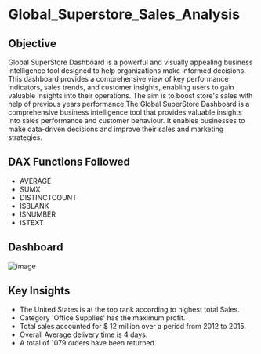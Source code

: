 # Global_Superstore_Sales_Analysis
## Objective
Global SuperStore Dashboard is a powerful and visually appealing business intelligence tool designed to help organizations make informed decisions. This dashboard provides a comprehensive view of key performance indicators, sales trends, and customer insights, enabling users to gain valuable insights into their operations.
The aim is to boost store's sales with help of previous years performance.The Global SuperStore Dashboard is a comprehensive business intelligence tool that provides valuable insights into sales performance and customer behaviour. It enables businesses to make data-driven decisions and improve their sales and marketing strategies.
 ## DAX Functions Followed 

* AVERAGE 
* SUMX
* DISTINCTCOUNT
* ISBLANK
* ISNUMBER
* ISTEXT
## Dashboard
![image](https://github.com/anilsable2298/Global_Superstore_Sales_Analysis/assets/146058365/c7242685-23e3-4924-9e25-c0410cab4d27)

## Key Insights
* The United States is at the top rank according to highest total Sales.
* Category 'Office Supplies' has the maximum profit.
* Total sales accounted for $ 12 million over a period from 2012 to 2015.
* Overall Average delivery time is 4 days.
* A total of 1079 orders have been returned.
